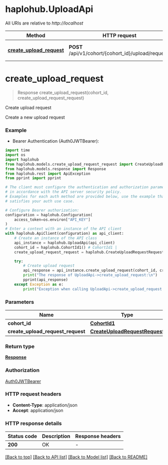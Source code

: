 # haplohub.UploadApi

All URIs are relative to *http://localhost*

Method | HTTP request | Description
------------- | ------------- | -------------
[**create_upload_request**](UploadApi.md#create_upload_request) | **POST** /api/v1/cohort/{cohort_id}/upload/request/ | Create upload request


# **create_upload_request**
> Response create_upload_request(cohort_id, create_upload_request_request)

Create upload request

Create a new upload request

### Example

* Bearer Authentication (Auth0JWTBearer):
```python
import time
import os
import haplohub
from haplohub.models.create_upload_request_request import CreateUploadRequestRequest
from haplohub.models.response import Response
from haplohub.rest import ApiException
from pprint import pprint

# The client must configure the authentication and authorization parameters
# in accordance with the API server security policy.
# Examples for each auth method are provided below, use the example that
# satisfies your auth use case.

# Configure Bearer authorization: 
configuration = haplohub.Configuration(
    access_token=os.environ["API_KEY"]
)
# Enter a context with an instance of the API client
with haplohub.ApiClient(configuration) as api_client:
    # Create an instance of the API class
    api_instance = haplohub.UploadApi(api_client)
    cohort_id = haplohub.CohortId1() # CohortId1 | 
    create_upload_request_request = haplohub.CreateUploadRequestRequest() # CreateUploadRequestRequest | 

    try:
        # Create upload request
        api_response = api_instance.create_upload_request(cohort_id, create_upload_request_request)
        print("The response of UploadApi->create_upload_request:\n")
        pprint(api_response)
    except Exception as e:
        print("Exception when calling UploadApi->create_upload_request: %s\n" % e)
```


### Parameters

Name | Type | Description  | Notes
------------- | ------------- | ------------- | -------------
 **cohort_id** | [**CohortId1**](.md)|  | 
 **create_upload_request_request** | [**CreateUploadRequestRequest**](CreateUploadRequestRequest.md)|  | 

### Return type

[**Response**](Response.md)

### Authorization

[Auth0JWTBearer](../README.md#Auth0JWTBearer)

### HTTP request headers

 - **Content-Type**: application/json
 - **Accept**: application/json

### HTTP response details
| Status code | Description | Response headers |
|-------------|-------------|------------------|
**200** | OK |  -  |

[[Back to top]](#) [[Back to API list]](../README.md#documentation-for-api-endpoints) [[Back to Model list]](../README.md#documentation-for-models) [[Back to README]](../README.md)

